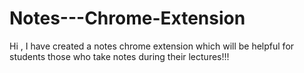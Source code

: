 # Notes---Chrome-Extension
Hi , I have created a notes chrome extension which will be helpful for students those who take notes during their lectures!!!

